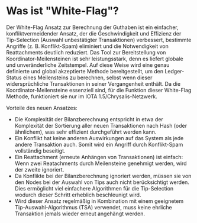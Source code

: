 <!--
---article_info
title: Was ist "White-Flag"?
author: [author_1]
reviews: [Doenermaker, DanieKrie, marhoc83, vrom]
---
-->

# Was ist "White-Flag"?

Der White-Flag Ansatz zur Berechnung der Guthaben ist ein einfacher, konfliktvermeidender Ansatz, der die Geschwindigkeit und Effizienz der Tip-Selection (Auswahl unbestätigter Transaktionen) verbessert, bestimmte Angriffe (z. B. Konflikt-Spam) eliminiert und die Notwendigkeit von Reattachments deutlich reduziert. Das Tool zur Bereitstellung von Koordinator-Meilensteinen ist sehr leistungsstark, denn es liefert globale und unveränderliche Zeitstempel. Auf diese Weise wird eine genau definierte und global akzeptierte Methode bereitgestellt, um den Ledger-Status eines Meilensteins zu berechnen, selbst wenn dieser widersprüchliche Transaktionen in seiner Vergangenheit enthält. Da die Koordinator-Meilensteine essenziell sind, für die Funktion dieser White-Flag Methode, funktioniert sie nur im IOTA 1.5/Chrysalis-Netzwerk.

Vorteile des neuen Ansatzes: 

- Die Komplexität der Bilanzberechnung entspricht in etwa der Komplexität der Sortierung aller neuen Transaktionen nach Hash (oder ähnlichem), was sehr effizient durchgeführt werden kann.
- Ein Konflikt hat keine anderen Auswirkungen auf das System als jede andere Transaktion auch. Somit wird ein Angriff durch Konflikt-Spam vollständig beseitigt.
- Ein Reattachment (erneute Anhängen von Transaktionen) ist einfach: Wenn zwei Reatachments durch Meilensteine genehmigt werden, wird der zweite ignoriert.
- Da Konflikte bei der Bilanzberechnung ignoriert werden, müssen sie von den Nodes bei der Auswahl von Tips auch nicht berücksichtigt werden. Dies ermöglicht viel einfachere Algorithmen für die Tip-Selection wodurch dieser Schritt erheblich beschleunigt wird.
- Wird dieser Ansatz regelmäßig in Kombination mit einem geeignetem Tip-Auswahl-Algorithmus (TSA) verwendet, muss keine ehrliche Transaktion jemals wieder erneut angehängt werden.
